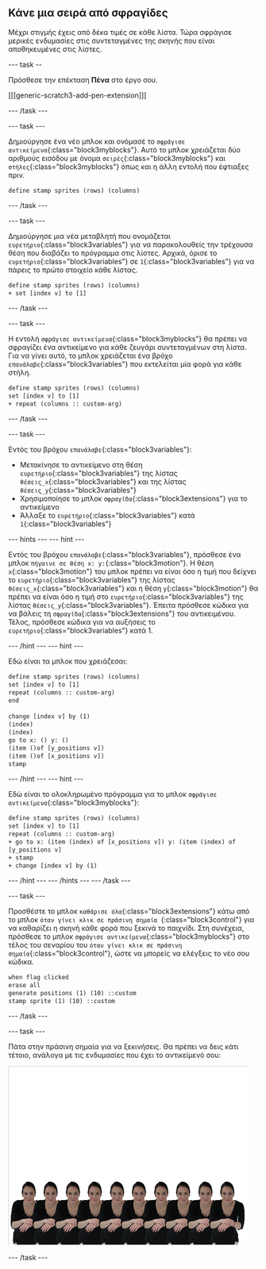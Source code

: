 ## Κάνε μια σειρά από σφραγίδες

Μέχρι στιγμής έχεις από δέκα τιμές σε κάθε λίστα. Τώρα σφράγισε μερικές ενδυμασίες στις συντεταγμένες της σκηνής που είναι αποθηκευμένες στις λίστες.

\--- task --

Πρόσθεσε την επέκταση **Πένα** στο έργο σου.

[[[generic-scratch3-add-pen-extension]]]

\--- /task \---

\--- task \---

Δημιούργησε ένα νέο μπλοκ και ονόμασέ το `σφράγισε αντικείμενα`{:class="block3myblocks"}. Αυτό το μπλοκ χρειάζεται δύο αριθμούς εισόδου με όνομα `σειρές`{:class="block3myblocks"} και `στήλες`{:class="block3myblocks"} όπως και η άλλη εντολή που έφτιαξες πριν.

```blocks3
define stamp sprites (rows) (columns)
```

\--- /task \---

\--- task \---

Δημιούργησε μια νέα μεταβλητή που ονομάζεται `ευρετήριο`{:class="block3variables"} για να παρακολουθείς την τρέχουσα θέση που διαβάζει το πρόγραμμα στις λίστες. Αρχικά, όρισε το `ευρετήριο`{:class="block3variables"} σε `1`{:class="block3variables"} για να πάρεις το πρώτο στοιχείο κάθε λίστας.

```blocks3
define stamp sprites (rows) (columns)
+ set [index v] to [1]
```

\--- /task \---

\--- task \---

Η εντολή `σφράγισε αντικείμενα`{:class="block3myblocks"} θα πρέπει να σφραγίζει ένα αντικείμενο για κάθε ζευγάρι συντεταγμένων στη λίστα. Για να γίνει αυτό, το μπλοκ χρειάζεται ένα βρόχο `επανάλαβε`{:class="block3variables"} που εκτελείται μία φορά για κάθε στήλη.

```blocks3
define stamp sprites (rows) (columns)
set [index v] to [1]
+ repeat (columns :: custom-arg)
```

\--- /task \---

\--- task \---

Εντός του βρόχου `επανάλαβε`{:class="block3variables"}:

- Μετακίνησε το αντικείμενο στη θέση `ευρετήριο`{:class="block3variables"} της λίστας `θέσεις_x`{:class="block3variables"} και της λίστας `θέσεις_y`{:class="block3variables"}
- Χρησιμοποίησε το μπλοκ `σφραγίδα`{:class="block3extensions"} για το αντικείμενο
- Άλλαξε το `ευρετήριο`{:class="block3variables"} κατά `1`{:class="block3variables"}

\--- hints \--- \--- hint \---

Εντός του βρόχου `επανάλαβε`{:class="block3variables"}, πρόσθεσε ένα μπλοκ `πήγαινε σε θέση x: y:`{:class="block3motion"}. Η θέση `x`{:class="block3motion"} του μπλοκ πρέπει να είναι όσο η τιμή που δείχνει το `ευρετήριο`{:class="block3variables"} της λίστας `θέσεις_x`{:class="block3variables"} και η θέση `y`{:class="block3motion"} θα πρέπει να είναι όσο η τιμή στο `ευρετήριο`{:class="block3variables"} της λίστας `θέσεις_y`{:class="block3variables"}. Έπειτα πρόσθεσε κώδικα για να βάλεις τη `σφραγίδα`{:class="block3extensions"} του αντικειμένου. Τέλος, πρόσθεσε κώδικα για να αυξήσεις το `ευρετήριο`{:class="block3variables"} κατά 1.

\--- /hint \--- \--- hint \---

Εδώ είναι τα μπλοκ που χρειάζεσαι:

```blocks3
define stamp sprites (rows) (columns)
set [index v] to [1]
repeat (columns :: custom-arg)
end

change [index v] by (1)
(index) 
(index) 
go to x: () y: ()
(item ()of [y_positions v])
(item ()of [x_positions v])
stamp
```

\--- /hint \--- \--- hint \---

Εδώ είναι το ολοκληρωμένο πρόγραμμα για το μπλοκ `σφράγισε αντικείμενα`{:class="block3myblocks"}:

```blocks3
define stamp sprites (rows) (columns)
set [index v] to [1]
repeat (columns :: custom-arg)
+ go to x: (item (index) of [x_positions v]) y: (item (index) of [y_positions v]
+ stamp
+ change [index v] by (1)
```

\--- /hint \--- \--- /hints \--- \--- /task \---

\--- task \---

Προσθέστε το μπλοκ `καθάρισε όλα`{:class="block3extensions"} κάτω από το μπλοκ `όταν γίνει κλικ σε πράσινη σημαία `{:class="block3control"} για να καθαρίζει η σκηνή κάθε φορά που ξεκινά το παιχνίδι. Στη συνέχεια, πρόσθεσε το μπλοκ `σφράγισε αντικείμενα`{:class="block3myblocks"} στο τέλος του σεναρίου του `όταν γίνει κλικ σε πράσινη σημαία`{:class="block3control"}, ώστε να μπορείς να ελέγξεις το νέο σου κώδικα.

```blocks3
when flag clicked
erase all
generate positions (1) (10) ::custom
stamp sprite (1) (10) ::custom
```

\--- /task \---

\--- task \---

Πάτα στην πράσινη σημαία για να ξεκινήσεις. Θα πρέπει να δεις κάτι τέτοιο, ανάλογα με τις ενδυμασίες που έχει το αντικείμενό σου:

![σφραγισμένα αντικείμενα](images/stamped_sprites.png)

\--- /task \---